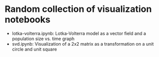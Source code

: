 # Random collection of visualization notebooks

* lotka-volterra.ipynb: Lotka-Volterra model as a vector field and a population size vs. time graph
* svd.ipynb: Visualization of a 2x2 matrix as a transformation on a unit circle and unit square